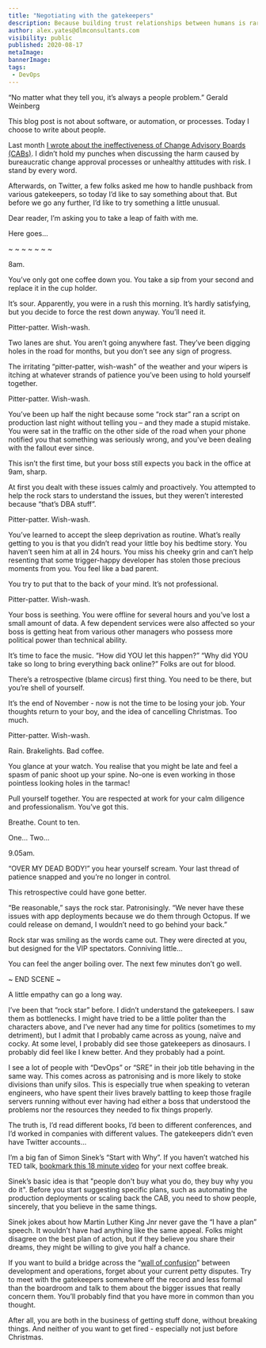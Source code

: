 ```yaml
---
title: "Negotiating with the gatekeepers"
description: Because building trust relationships between humans is rarely as simple as comparing thumbprints.
author: alex.yates@dlmconsultants.com
visibility: public
published: 2020-08-17
metaImage: 
bannerImage: 
tags:
 - DevOps
---
```


“No matter what they tell you, it’s always a people problem.”
Gerald Weinberg

This blog post is not about software, or automation, or processes. Today I choose to write about people.

Last month [I wrote about the ineffectiveness of Change Advisory Boards (CABs)](https://octopus.com/blog/change-advisory-boards-dont-work). I didn’t hold my punches when discussing the harm caused by bureaucratic change approval processes or unhealthy attitudes with risk. I stand by every word.

Afterwards, on Twitter, a few folks asked me how to handle pushback from various gatekeepers, so today I’d like to say something about that. But before we go any further, I’d like to try something a little unusual.

Dear reader, I’m asking you to take a leap of faith with me.

Here goes…

~ ~ ~ ~ ~ ~ ~

8am.

You’ve only got one coffee down you. You take a sip from your second and replace it in the cup holder. 

It’s sour. Apparently, you were in a rush this morning. It’s hardly satisfying, but you decide to force the rest down anyway. You’ll need it.

Pitter-patter. Wish-wash. 

Two lanes are shut. You aren’t going anywhere fast. They’ve been digging holes in the road for months, but you don’t see any sign of progress.

The irritating “pitter-patter, wish-wash” of the weather and your wipers is itching at whatever strands of patience you’ve been using to hold yourself together.

Pitter-patter. Wish-wash. 

You’ve been up half the night because some “rock star” ran a script on production last night without telling you – and they made a stupid mistake. You were sat in the traffic on the other side of the road when your phone notified you that something was seriously wrong, and you’ve been dealing with the fallout ever since.

This isn’t the first time, but your boss still expects you back in the office at 9am, sharp.

At first you dealt with these issues calmly and proactively. You attempted to help the rock stars to understand the issues, but they weren’t interested because “that’s DBA stuff”.

Pitter-patter. Wish-wash. 

You’ve learned to accept the sleep deprivation as routine. What’s really getting to you is that you didn’t read your little boy his bedtime story. You haven’t seen him at all in 24 hours. You miss his cheeky grin and can’t help resenting that some trigger-happy developer has stolen those precious moments from you. You feel like a bad parent.

You try to put that to the back of your mind. It’s not professional.

Pitter-patter. Wish-wash. 

Your boss is seething. You were offline for several hours and you’ve lost a small amount of data. A few dependent services were also affected so your boss is getting heat from various other managers who possess more political power than technical ability. 

It’s time to face the music. “How did YOU let this happen?” “Why did YOU take so long to bring everything back online?” Folks are out for blood.

There’s a retrospective (blame circus) first thing. You need to be there, but you’re shell of yourself.

It’s the end of November - now is not the time to be losing your job. Your thoughts return to your boy, and the idea of cancelling Christmas. Too much.

Pitter-patter. Wish-wash. 

Rain. Brakelights. Bad coffee.

You glance at your watch. You realise that you might be late and feel a spasm of panic shoot up your spine. No-one is even working in those pointless looking holes in the tarmac!

Pull yourself together. You are respected at work for your calm diligence and professionalism. You’ve got this.

Breathe. Count to ten.

One… Two…

9.05am.

“OVER MY DEAD BODY!” you hear yourself scream. Your last thread of patience snapped and you’re no longer in control.

This retrospective could have gone better.

“Be reasonable,” says the rock star. Patronisingly. “We never have these issues with app deployments because we do them through Octopus. If we could release on demand, I wouldn’t need to go behind your back.”

Rock star was smiling as the words came out. They were directed at you, but designed for the VIP spectators. Conniving little…

You can feel the anger boiling over. The next few minutes don’t go well.

~ END SCENE ~

A little empathy can go a long way.

I’ve been that “rock star” before. I didn’t understand the gatekeepers. I saw them as bottlenecks. I might have tried to be a little politer than the characters above, and I’ve never had any time for politics (sometimes to my detriment), but I admit that I probably came across as young, naïve and cocky. At some level, I probably did see those gatekeepers as dinosaurs. I probably did feel like I knew better. And they probably had a point.

I see a lot of people with “DevOps” or “SRE” in their job title behaving in the same way. This comes across as patronising and is more likely to stoke divisions than unify silos. This is especially true when speaking to veteran engineers, who have spent their lives bravely battling to keep those fragile servers running without ever having had either a boss that understood the problems nor the resources they needed to fix things properly.

The truth is, I’d read different books, I’d been to different conferences, and I’d worked in companies with different values. The gatekeepers didn’t even have Twitter accounts…

I’m a big fan of Simon Sinek’s “Start with Why”. If you haven’t watched his TED talk, [bookmark this 18 minute video](https://www.ted.com/talks/simon_sinek_how_great_leaders_inspire_action?language=en) for your next coffee break.

Sinek’s basic idea is that "people don't buy what you do, they buy why you do it". Before you start suggesting specific plans, such as automating the production deployments or scaling back the CAB, you need to show people, sincerely, that you believe in the same things.

Sinek jokes about how Martin Luther King Jnr never gave the “I have a plan” speech. It wouldn’t have had anything like the same appeal. Folks might disagree on the best plan of action, but if they believe you share their dreams, they might be willing to give you half a chance.

If you want to build a bridge across the “[wall of confusion](https://levelup.gitconnected.com/the-wall-of-confusion-623057a4dd26)” between development and operations, forget about your current petty disputes. Try to meet with the gatekeepers somewhere off the record and less formal than the boardroom and talk to them about the bigger issues that really concern them. You’ll probably find that you have more in common than you thought.

After all, you are both in the business of getting stuff done, without breaking things. And neither of you want to get fired - especially not just before Christmas.
